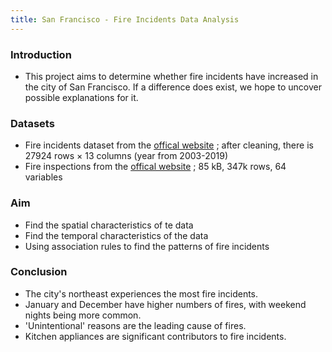 ```yaml
---
title: San Francisco - Fire Incidents Data Analysis
---
```

### Introduction
* This project aims to determine whether fire incidents have increased in the city of San Francisco. If a difference does exist, we hope to uncover possible explanations for it. 


### Datasets
* Fire incidents dataset from the [offical website](https://datasf.org/opendata/) ; after cleaning, there is 27924 rows × 13 columns (year from 2003-2019)
* Fire inspections from the [offical website](https://datasf.org/opendata/) ; 85 kB, 347k rows, 64 variables 


### Aim
* Find the spatial characteristics of te data 
* Find the temporal characteristics of the data
* Using association rules to find the patterns of fire incidents 

### Conclusion 
* The city's northeast experiences the most fire incidents.
* January and December have higher numbers of fires, with weekend nights being more common.
* 'Unintentional' reasons are the leading cause of fires.
* Kitchen appliances are significant contributors to fire incidents.

